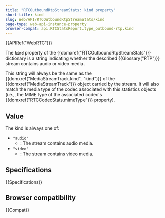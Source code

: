```yaml
---
title: "RTCOutboundRtpStreamStats: kind property"
short-title: kind
slug: Web/API/RTCOutboundRtpStreamStats/kind
page-type: web-api-instance-property
browser-compat: api.RTCStatsReport.type_outbound-rtp.kind
---
```


{{APIRef("WebRTC")}}

The **`kind`** property of the {{domxref("RTCOutboundRtpStreamStats")}} dictionary is a string indicating whether the described {{Glossary("RTP")}} stream contains audio or video media.

This string will always be the same as the {{domxref("MediaStreamTrack.kind", "kind")}} of the {{domxref("MediaStreamTrack")}} object carried by the stream.
It will also match the media type of the codec associated with this statistics objects (i.e.,, the MIME type of the associated codec's {{domxref("RTCCodecStats.mimeType")}} property).

## Value

The kind is always one of:

- `"audio"`
  - : The stream contains audio media.
- `"video"`
  - : The stream contains video media.

## Specifications

{{Specifications}}

## Browser compatibility

{{Compat}}
